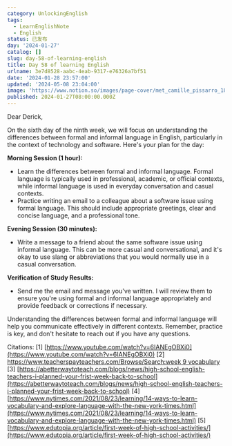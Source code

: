 ```yaml
---
category: UnlockingEnglish
tags:
  - LearnEnglishNote
  - English
status: 已发布
day: '2024-01-27'
catalog: []
slug: day-58-of-learning-english
title: Day 58 of learning English
urlname: 3e7d8528-aabc-4eab-9317-e76326a7bf51
date: '2024-01-28 23:57:00'
updated: '2024-05-08 23:04:00'
image: 'https://www.notion.so/images/page-cover/met_camille_pissarro_1896.jpg'
published: 2024-01-27T08:00:00.000Z
---
```


Dear Derick,


On the sixth day of the ninth week, we will focus on understanding the differences between formal and informal language in English, particularly in the context of technology and software. Here's your plan for the day:


**Morning Session (1 hour):**

- Learn the differences between formal and informal language. Formal language is typically used in professional, academic, or official contexts, while informal language is used in everyday conversation and casual contexts.
- Practice writing an email to a colleague about a software issue using formal language. This should include appropriate greetings, clear and concise language, and a professional tone.

**Evening Session (30 minutes):**

- Write a message to a friend about the same software issue using informal language. This can be more casual and conversational, and it's okay to use slang or abbreviations that you would normally use in a casual conversation.

**Verification of Study Results:**

- Send me the email and message you've written. I will review them to ensure you're using formal and informal language appropriately and provide feedback or corrections if necessary.

Understanding the differences between formal and informal language will help you communicate effectively in different contexts. Remember, practice is key, and don't hesitate to reach out if you have any questions.


Citations:
[1] [https://www.youtube.com/watch?v=6IANEgOBXi0](https://www.youtube.com/watch?v=6IANEgOBXi0)
[2] [https://www.teacherspayteachers.com/Browse/Search:week 9 vocabulary](https://www.teacherspayteachers.com/Browse/Search:week%209%20vocabulary)
[3] [https://abetterwaytoteach.com/blogs/news/high-school-english-teachers-i-planned-your-frist-week-back-to-school](https://abetterwaytoteach.com/blogs/news/high-school-english-teachers-i-planned-your-frist-week-back-to-school)
[4] [https://www.nytimes.com/2021/08/23/learning/14-ways-to-learn-vocabulary-and-explore-language-with-the-new-york-times.html](https://www.nytimes.com/2021/08/23/learning/14-ways-to-learn-vocabulary-and-explore-language-with-the-new-york-times.html)
[5] [https://www.edutopia.org/article/first-week-of-high-school-activities/](https://www.edutopia.org/article/first-week-of-high-school-activities/)

